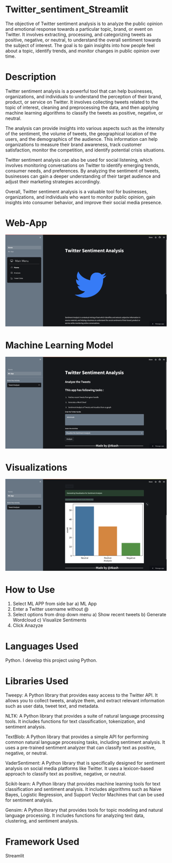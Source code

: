 # Twitter_sentiment_Streamlit
The objective of Twitter sentiment analysis is to analyze the public opinion and emotional response towards a particular topic, brand, or event on Twitter. It involves extracting, processing, and categorizing tweets as positive, negative, or neutral, to understand the overall sentiment towards the subject of interest. The goal is to gain insights into how people feel about a topic, identify trends, and monitor changes in public opinion over time.

# Description
Twitter sentiment analysis is a powerful tool that can help businesses, organizations, and individuals to understand the perception of their brand, product, or service on Twitter. It involves collecting tweets related to the topic of interest, cleaning and preprocessing the data, and then applying machine learning algorithms to classify the tweets as positive, negative, or neutral.

The analysis can provide insights into various aspects such as the intensity of the sentiment, the volume of tweets, the geographical location of the users, and the demographics of the audience. This information can help organizations to measure their brand awareness, track customer satisfaction, monitor the competition, and identify potential crisis situations.

Twitter sentiment analysis can also be used for social listening, which involves monitoring conversations on Twitter to identify emerging trends, consumer needs, and preferences. By analyzing the sentiment of tweets, businesses can gain a deeper understanding of their target audience and adjust their marketing strategies accordingly.

Overall, Twitter sentiment analysis is a valuable tool for businesses, organizations, and individuals who want to monitor public opinion, gain insights into consumer behavior, and improve their social media presence.

# Web-App
![Web App](Website.png)

# Machine Learning Model
![ML Model](MLApp.png)

# Visualizations
![ML Model](Sentiments.png)

# How to Use
1. Select ML APP from side bar
   a) ML App
3. Enter a Twitter username without @
4. Select options from drop down menu 
   a) Show recent tweets
   b) Generate Wordcloud
   c) Visualize Sentiments
4. Click Anazyze

# Languages Used
Python. 
I develop this project using Python.

# Libraries Used
Tweepy: A Python library that provides easy access to the Twitter API. It allows you to collect tweets, analyze them, and extract relevant information such as user data, tweet text, and metadata.

NLTK: A Python library that provides a suite of natural language processing tools. It includes functions for text classification, tokenization, and sentiment analysis.

TextBlob: A Python library that provides a simple API for performing common natural language processing tasks, including sentiment analysis. It uses a pre-trained sentiment analyzer that can classify text as positive, negative, or neutral.

VaderSentiment: A Python library that is specifically designed for sentiment analysis on social media platforms like Twitter. It uses a lexicon-based approach to classify text as positive, negative, or neutral.

Scikit-learn: A Python library that provides machine learning tools for text classification and sentiment analysis. It includes algorithms such as Naive Bayes, Logistic Regression, and Support Vector Machines that can be used for sentiment analysis.

Gensim: A Python library that provides tools for topic modeling and natural language processing. It includes functions for analyzing text data, clustering, and sentiment analysis.

# Framework Used
Streamlit

